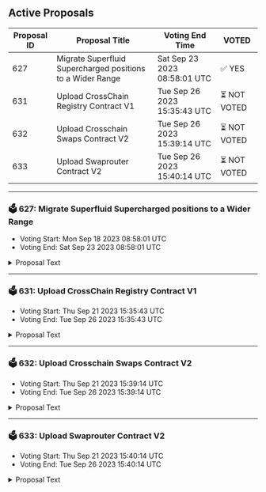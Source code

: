 ## Active Proposals

| Proposal ID | Proposal Title | Voting End Time | VOTED |
|-------------|----------------|-----------------|-------|
| 627 | Migrate Superfluid Supercharged positions to a Wider Range | Sat Sep 23 2023 08:58:01 UTC | ✅ YES |
| 631 | Upload CrossChain Registry Contract V1 | Tue Sep 26 2023 15:35:43 UTC | ⏳ NOT VOTED |
| 632 | Upload Crosschain Swaps Contract V2 | Tue Sep 26 2023 15:39:14 UTC | ⏳ NOT VOTED |
| 633 | Upload Swaprouter Contract V2 | Tue Sep 26 2023 15:40:14 UTC | ⏳ NOT VOTED |

---

### 🗳 627: Migrate Superfluid Supercharged positions to a Wider Range
- Voting Start: Mon Sep 18 2023 08:58:01 UTC
- Voting End: Sat Sep 23 2023 08:58:01 UTC

<details>
<summary>Proposal Text</summary>
 
This proposal approves migrating Superfluid positions in Supercharged pools to a wider full range in a future software upgrade. 

Impacted liquidity positions would be adjusted from a minimum spot price of 10^-12 to 10^-30, keeping the number of Supercharged pool types to maintain at one but slightly reducing capital efficiency. 
## Background 
Supercharged Liquidity pools have been live on Osmosis since the [V16 upgrade](https://www.mintscan.io/osmosis/proposals/556). 

Most quote assets have a six decimal accuracy (exponent), as this is typical with tokens minted on Cosmos chains. EVM tokens typically have a decimal accuracy of eighteen. 

This means that the minimum price of the smallest unit of an EVM token is equal to 10^-12 of the quote asset, effectively scaling the asset's spot price down by 10^12. 

The initial implementation of Supercharged pools only supported a minimum spot price of 10^-12 in order to accelerate the launch process. This made any use of pairings with the possibility of the price decreasing under a 1:1 ratio, e.g.MATIC/USDT with a current 0.55:1 ratio, impossible until the technical issues behind storing more extreme comparative spot prices were resolved. 
## Implemented Solution 
The minimum spot price has been able to be reduced. However, this now changes what full range refers to in a Supercharged pool from having a lower bound of 10^-12 to having a lower bound of 10^-30. 

This adjustment in the minimum spot price has introduced two potential approaches: 
* Maintaining two versions of liquidity pools, each with a different minimum spot price (10^-12 for pre-upgrade and 10^-30 for post-upgrade). 
* Implementing an upgrade handler migration of full range positions from the 10^-12 minimum spot price range to the 10^-30 range. 
## Maintenance or Migration 
Maintaining two versions of Supercharged pools will cause an increase in difficulty in future developments. 
* All work on the Osmosis chain code must be duplicated for the two minimum spot prices. 
* All integrations will also have to differentiate which pool type each asset uses, slowing the development of all frontends. 

There are also direct performance losses by calculations having to iterate over two pool types, which may not be directly compared. 

The main impact of migration is that these positions will now occupy a wider range than before. As with Supercharged pools allowing liquidity to be concentrated to increase capital efficiency, this reduction in the concentration of a full range position brings with it a reduction in the capital efficiency of full range positions. 

The worst-case impact of this is calculated to be a 0.01 percent reduction in capital efficiency in the current lowest spot price pool and so can be considered to be negligible. For most pools the impact would be orders of magnitude smaller as they have a higher spot price. 

The migration also carries a risk by directly impacting the chain state and user positions. However, it is the better option for development sustainability. This risk must be mitigated as much as possible. 
## Migration Risk Mitigation 
The migration is proposed to be carried out only on Superfluid positions as only these are required to be full range. 

The previous “full range” pools that are not Superfluid can continue to exist on the previously established range within the new range as a custom position. 

Only Superfluid positions will then be affected by this migration, reducing the number of users and the amount of liquidity affected by the upgrade handler changes and so reducing overall risk. 

The risk to the impacted positions will be minimized through thorough testing on a copy of mainnet state before the upgrade is performed. Most of the code changes necessary for this refactor have been made state-compatible with the original notion of the full range. As a result, they can be backported to the current mainnet binary and be tested more fully against a real node. 

**Forum Thread:** [https://forum.osmosis.zone/t/migrate-superfluid-supercharged-positions-to-a-wider-range/327](https://forum.osmosis.zone/t/migrate-superfluid-supercharged-positions-to-a-wider-range/327)
</details>

---

### 🗳 631: Upload CrossChain Registry Contract V1
- Voting Start: Thu Sep 21 2023 15:35:43 UTC
- Voting End: Tue Sep 26 2023 15:35:43 UTC

<details>
<summary>Proposal Text</summary>
 
Passing this proposal will upload V1 of the Crosschain Registry contract to the Osmosis chain. 
## Details 
The set of contracts within the XCS bundle enables trades on Osmosis to be carried out remotely from another chain connected to Osmosis by IBC. 

Version two of the contracts simplifies the usage of crosschain swaps by keeping registries with information about IBC channels used, denoms used on Osmosis, and when to use packet forward middleware vs. callbacks. 

The Crosschain Swaps contract receives a token transfer from chain A, looks up the required information from the Crosschain Registry contract, interacts with the Swap Router contract to exchange the received token for a different token, and then forwards it to a destination address specified in the original transaction. 

This instance then looks up the correct information to use from the linked instance of the Crosschain Registry contract and, using this, interacts with the Swap Router contract to exchange the received token for the desired token. 

The resultant tokens are then forwarded to the address initially specified in the memo, be that a return to the address on Chain A or forwarding to an address on Chain C. 

Full Documentation: [https://github.com/osmosis-labs/osmosis/tree/main/cosmwasm/contracts/crosschain-swaps](https://github.com/osmosis-labs/osmosis/tree/main/cosmwasm/contracts/crosschain-swaps) 
## Contract information 
**Release**: V1 

**Compiler Version**: cosmwasm/workspace-optimizer:0.12.10 

**Checksum**: 5780a3358cd917fcf05d9f181c56f26904ae45fa68cc355738a75ad263458390 

**Code repository**: [https://github.com/osmosis-labs/osmosis/tree/main/cosmwasm/contracts](https://github.com/osmosis-labs/osmosis/tree/main/cosmwasm/contracts) 

**Commit ID**: b90dfad7f2ab8ecdd2806cb51dfa9a72fb80a469 

**Forum Thread**: [https://forum.osmosis.zone/t/upload-xcs-v2-contracts/335](https://forum.osmosis.zone/t/upload-xcs-v2-contracts/335)
</details>

---

### 🗳 632: Upload Crosschain Swaps Contract V2
- Voting Start: Thu Sep 21 2023 15:39:14 UTC
- Voting End: Tue Sep 26 2023 15:39:14 UTC

<details>
<summary>Proposal Text</summary>
 
Passing this proposal will upload an updated version of the Crosschain Swaps contract to the Osmosis chain. 
## Details 
The set of contracts within the XCS bundle enables trades on Osmosis to be carried out remotely from another chain connected to Osmosis by IBC. 

Version two of the contracts simplifies the usage of crosschain swaps by keeping registries with information about IBC channels used, denoms used on Osmosis, and when to use packet forward middleware vs. callbacks. 

The Crosschain Swaps contract receives a token transfer from chain A, looks up the required information from the Crosschain Registry contract, interacts with the Swap Router contract to exchange the received token for a different token, and then forwards it to a destination address specified in the original transaction. 

This instance then looks up the correct information to use from the linked instance of the Crosschain Registry contract and, using this, interacts with the Swap Router contract to exchange the received token for the desired token. 

The resultant tokens are then forwarded to the address initially specified in the memo, be that a return to the address on Chain A or forwarding to an address on Chain C. 

Full Documentation: [https://github.com/osmosis-labs/osmosis/tree/main/cosmwasm/contracts/crosschain-swaps](https://github.com/osmosis-labs/osmosis/tree/main/cosmwasm/contracts/crosschain-swaps) 
## Contract information 
**Release**: V2 

**Compiler Version**: cosmwasm/workspace-optimizer:0.12.10 

**Checksum**: 3839d7281088f0152f643d57854e0625fd709db151e6dfe12da02f00efc3477e 

**Code repository**: [https://github.com/osmosis-labs/osmosis/tree/main/cosmwasm/contracts](https://github.com/osmosis-labs/osmosis/tree/main/cosmwasm/contracts) 

**Commit ID**: b90dfad7f2ab8ecdd2806cb51dfa9a72fb80a469 

**Forum Thread**: [https://forum.osmosis.zone/t/upload-xcs-v2-contracts/335](https://forum.osmosis.zone/t/upload-xcs-v2-contracts/335)
</details>

---

### 🗳 633: Upload Swaprouter Contract V2
- Voting Start: Thu Sep 21 2023 15:40:14 UTC
- Voting End: Tue Sep 26 2023 15:40:14 UTC

<details>
<summary>Proposal Text</summary>
 
Passing this proposal will upload an updated version of the Swaprouter contract to the Osmosis chain. 
## Details 
The set of contracts within the XCS bundle enables trades on Osmosis to be carried out remotely from another chain connected to Osmosis by IBC. 

Version two of the contracts simplifies the usage of crosschain swaps by keeping registries with information about IBC channels used, denoms used on Osmosis, and when to use packet forward middleware vs. callbacks. 

The Crosschain Swaps contract receives a token transfer from chain A, looks up the required information from the Crosschain Registry contract, interacts with the Swap Router contract to exchange the received token for a different token, and then forwards it to a destination address specified in the original transaction. 

This instance then looks up the correct information to use from the linked instance of the Crosschain Registry contract and, using this, interacts with the Swap Router contract to exchange the received token for the desired token. 

The resultant tokens are then forwarded to the address initially specified in the memo, be that a return to the address on Chain A or forwarding to an address on Chain C. 

Full Documentation: [https://github.com/osmosis-labs/osmosis/tree/main/cosmwasm/contracts/crosschain-swaps](https://github.com/osmosis-labs/osmosis/tree/main/cosmwasm/contracts/crosschain-swaps) 
## Contract information 
**Release**: V2 

**Compiler Version**: cosmwasm/workspace-optimizer:0.12.10 

**Checksum**: f8fca2b93dcd4cf0b41b964ba4c6523094dd3097c3269bc88c87f68edc0a9c00 

**Code repository**: [https://github.com/osmosis-labs/osmosis/tree/main/cosmwasm/contracts](https://github.com/osmosis-labs/osmosis/tree/main/cosmwasm/contracts) 

**Commit ID**: b90dfad7f2ab8ecdd2806cb51dfa9a72fb80a469 

**Forum Thread**: [https://forum.osmosis.zone/t/upload-xcs-v2-contracts/335](https://forum.osmosis.zone/t/upload-xcs-v2-contracts/335)
</details>
